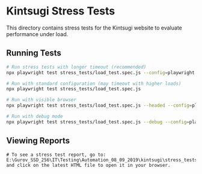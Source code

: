 # Kintsugi Stress Tests

This directory contains stress tests for the Kintsugi website to evaluate performance under load.

## Running Tests

```bash
# Run stress tests with longer timeout (recommended)
npx playwright test stress_tests/load_test.spec.js --config=playwright.stress.config.js

# Run with standard configuration (may timeout with higher loads)
npx playwright test stress_tests/load_test.spec.js

# Run with visible browser
npx playwright test stress_tests/load_test.spec.js --headed --config=playwright.stress.config.js

# Run with debug mode
npx playwright test stress_tests/load_test.spec.js --debug --config=playwright.stress.config.js
```

## Viewing Reports
```
# To see a stress test report, go to:
E:\Gurov_SSD_256\IT\Testing\Automation_08_09_2019\kintsugi\stress_tests\results
and click on the latest HTML file to open it in your browser.
```

